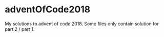 # adventOfCode2018
My solutions to advent of code 2018. Some files only contain solution for part 2 / part 1.
